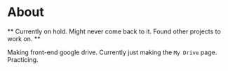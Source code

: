 # About

** Currently on hold. Might never come back to it. Found other projects to work on. **

Making front-end google drive. Currently just making the `My Drive` page. Practicing.
